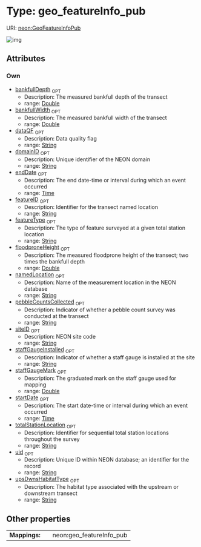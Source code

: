 
# Type: geo_featureInfo_pub




URI: [neon:GeoFeatureInfoPub](https://data.neonscience.org/GeoFeatureInfoPub)


![img](http://yuml.me/diagram/nofunky;dir:TB/class/[GeoFeatureInfoPub&#124;uid:string%20%3F;domainID:string%20%3F;siteID:string%20%3F;startDate:time%20%3F;endDate:time%20%3F;dataQF:string%20%3F;namedLocation:string%20%3F;bankfullDepth:double%20%3F;bankfullWidth:double%20%3F;featureID:string%20%3F;featureType:string%20%3F;floodproneHeight:double%20%3F;pebbleCountsCollected:string%20%3F;staffGaugeInstalled:string%20%3F;staffGaugeMark:double%20%3F;totalStationLocation:string%20%3F;upsDwnsHabitatType:string%20%3F])

## Attributes


### Own

 * [bankfullDepth](bankfullDepth.md)  <sub>OPT</sub>
    * Description: The measured bankfull depth of the transect
    * range: [Double](types/Double.md)
 * [bankfullWidth](bankfullWidth.md)  <sub>OPT</sub>
    * Description: The measured bankfull width of the transect
    * range: [Double](types/Double.md)
 * [dataQF](dataQF.md)  <sub>OPT</sub>
    * Description: Data quality flag
    * range: [String](types/String.md)
 * [domainID](domainID.md)  <sub>OPT</sub>
    * Description: Unique identifier of the NEON domain
    * range: [String](types/String.md)
 * [endDate](endDate.md)  <sub>OPT</sub>
    * Description: The end date-time or interval during which an event occurred
    * range: [Time](types/Time.md)
 * [featureID](featureID.md)  <sub>OPT</sub>
    * Description: Identifier for the transect named location
    * range: [String](types/String.md)
 * [featureType](featureType.md)  <sub>OPT</sub>
    * Description: The type of feature surveyed at a given total station location
    * range: [String](types/String.md)
 * [floodproneHeight](floodproneHeight.md)  <sub>OPT</sub>
    * Description: The measured floodprone height of the transect; two times the bankfull depth
    * range: [Double](types/Double.md)
 * [namedLocation](namedLocation.md)  <sub>OPT</sub>
    * Description: Name of the measurement location in the NEON database
    * range: [String](types/String.md)
 * [pebbleCountsCollected](pebbleCountsCollected.md)  <sub>OPT</sub>
    * Description: Indicator of whether a pebble count survey was conducted at the transect
    * range: [String](types/String.md)
 * [siteID](siteID.md)  <sub>OPT</sub>
    * Description: NEON site code
    * range: [String](types/String.md)
 * [staffGaugeInstalled](staffGaugeInstalled.md)  <sub>OPT</sub>
    * Description: Indicator of whether a staff gauge is installed at the site
    * range: [String](types/String.md)
 * [staffGaugeMark](staffGaugeMark.md)  <sub>OPT</sub>
    * Description: The graduated mark on the staff gauge used for mapping
    * range: [Double](types/Double.md)
 * [startDate](startDate.md)  <sub>OPT</sub>
    * Description: The start date-time or interval during which an event occurred
    * range: [Time](types/Time.md)
 * [totalStationLocation](totalStationLocation.md)  <sub>OPT</sub>
    * Description: Identifier for sequential total station locations throughout the survey 
    * range: [String](types/String.md)
 * [uid](uid.md)  <sub>OPT</sub>
    * Description: Unique ID within NEON database; an identifier for the record
    * range: [String](types/String.md)
 * [upsDwnsHabitatType](upsDwnsHabitatType.md)  <sub>OPT</sub>
    * Description: The habitat type associated with the upstream or downstream transect 
    * range: [String](types/String.md)

## Other properties

|  |  |  |
| --- | --- | --- |
| **Mappings:** | | neon:geo_featureInfo_pub |

